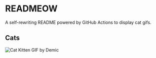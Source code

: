 # READMEOW

A self-rewriting README powered by GitHub Actions to display cat gifs.

## Cats

![Cat Kitten GIF by Demic](https://media0.giphy.com/media/v1.Y2lkPTlhY2QwMmRhNGo0Z2N1ZHNkMHQ4MjV3eGsybWQycDQwYnN4NG96M3JzeXFhZXQ4ZyZlcD12MV9naWZzX3NlYXJjaCZjdD1n/3oriO0OEd9QIDdllqo/200.gif)
